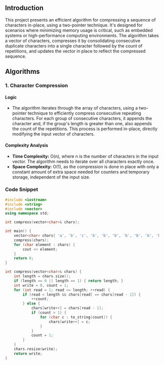 ## Introduction

This project presents an efficient algorithm for compressing a sequence of characters in-place, using a two-pointer technique. It's designed for scenarios where minimizing memory usage is critical, such as embedded systems or high-performance computing environments. The algorithm takes a vector of characters, compresses it by consolidating consecutive duplicate characters into a single character followed by the count of repetitions, and updates the vector in place to reflect the compressed sequence.

## Algorithms

### **1. Character Compression**

#### Logic

- The algorithm iterates through the array of characters, using a two-pointer technique to efficiently compress consecutive repeating characters. For each group of consecutive characters, it appends the character and, if the group's length is greater than one, also appends the count of the repetitions. This process is performed in-place, directly modifying the input vector of characters.

#### Complexity Analysis

- **Time Complexity:** O(n), where n is the number of characters in the input vector. The algorithm needs to iterate over all characters exactly once.
- **Space Complexity:** O(1), as the compression is done in place with only a constant amount of extra space needed for counters and temporary storage, independent of the input size.

### Code Snippet

```cpp
#include <iostream>
#include <string>
#include <vector>
using namespace std;

int compress(vector<char>& chars);

int main() {
	vector<char> chars{ 'a', 'b', 'c', 'b', 'b', 'b', 'b', 'b', 'b', 'b', 'b', 'b', 'b', 'b' };
	compress(chars);
	for (char element : chars) {
		cout << element;
	}
	return 0;
}

int compress(vector<char>& chars) {
	int length = chars.size();
	if (length == 0 || length == 1) { return length; }
	int write = 0, count = 1;
	for (int read = 1; read <= length; ++read) {
		if (read < length && chars[read] == chars[read - 1]) {
			++count;
		} else {
			chars[write++] = chars[read - 1];
			if (count > 1) {
				for (char c : to_string(count)) {
					chars[write++] = c;
				}
			}
			count = 1;
		}
	}
	chars.resize(write);
	return write;
}
```